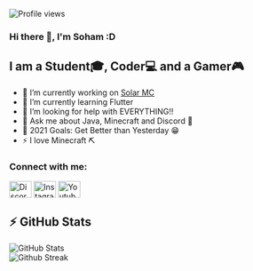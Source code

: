 ![Profile views](https://gpvc.arturio.dev/Zone-Infinity)  
### Hi there 👋, I'm Soham :D 

## I am a Student🎓, Coder💻 and a Gamer🎮 

- 🔭 I’m currently working on [Solar MC](https://discord.gg/dWVZHk7V67)
- 🌱 I’m currently learning Flutter
- 🤔 I’m looking for help with EVERYTHING!!
- 💬 Ask me about Java, Minecraft and Discord 🧠
- 🥅 2021 Goals: Get Better than Yesterday 😁
- ⚡ I love Minecraft ⛏

### Connect with me:
[<img align="center" src="https://cdn.jsdelivr.net/npm/simple-icons@3.0.1/icons/discord.svg" alt="Discord" height="30" width="40" />][discord]
[<img align="center" src="https://cdn.jsdelivr.net/npm/simple-icons@3.0.1/icons/instagram.svg" alt="Instagram" height="30" width="40" />][instagram]
[<img align="center" src="https://cdn.jsdelivr.net/npm/simple-icons@3.0.1/icons/youtube.svg" alt="Youtube" height="30" width="40" />][youtube]
<!-- 
### Languages and Tools:
<p align="left">
<a href="https://www.jetbrains.com/idea/"><img align="left" alt="IntelliJ IDEA" width="40" src="https://media.discordapp.net/attachments/821661501038919721/821666754539028500/idea-edu.png" /></a> 
<a href="https://code.visualstudio.com/"><img align="left" alt="Visual Studio" width="40" src="https://media.discordapp.net/attachments/821661501038919721/821666390662184960/777960436187398168.png" /></a>
<a href="https://kotlinlang.org"> <img src="https://www.vectorlogo.zone/logos/kotlinlang/kotlinlang-icon.svg" alt="Kotlin" width="40" height="40"/> </a>
<a href="https://www.java.com"> <img src="https://raw.githubusercontent.com/devicons/devicon/master/icons/java/java-original.svg" alt="Java" width="40" height="40"/> </a>
<a href="https://developer.mozilla.org/en-US/docs/Web/JavaScript"> <img src="https://raw.githubusercontent.com/devicons/devicon/master/icons/javascript/javascript-original.svg" alt="Javascript" width="40" height="40"/> </a>
<a href="https://www.python.org"> <img src="https://raw.githubusercontent.com/devicons/devicon/master/icons/python/python-original.svg" alt="Python" width="40" height="40"/> </a>  
<a href="https://www.cprogramming.com/"> <img src="https://media.discordapp.net/attachments/821661501038919721/822432499699154973/734650199800021094.png" alt="C" width="40" height="40"/> </a>
<a href="https://firebase.google.com/"> <img src="https://www.vectorlogo.zone/logos/firebase/firebase-icon.svg" alt="Firebase" width="40" height="40"/></a>
<a href="https://www.mysql.com/"> <img src="https://raw.githubusercontent.com/devicons/devicon/master/icons/mysql/mysql-original-wordmark.svg" alt="MySQL" width="40" height="40"/> </a> 
<a href="https://heroku.com"> <img src="https://www.vectorlogo.zone/logos/heroku/heroku-icon.svg" alt="Heroku" width="40" height="40"/> </a> 
<a href="https://www.w3.org/html/"> <img src="https://raw.githubusercontent.com/devicons/devicon/master/icons/html5/html5-original-wordmark.svg" alt="HTML5" width="40" height="40"/> </a>
<a href="https://www.w3schools.com/css/"> <img src="https://raw.githubusercontent.com/devicons/devicon/master/icons/css3/css3-original-wordmark.svg" alt="CSS3" width="40" height="40"/> </a>
<a href="https://git-scm.com/"> <img src="https://www.vectorlogo.zone/logos/git-scm/git-scm-icon.svg" alt="Git" width="40" height="40"/> </a>  
<a href="https://github.com/DV8FromTheWorld/JDA"> <img src="https://media.discordapp.net/attachments/821661501038919721/821668768177848330/logo.png" alt="JDA" width="40" height="40"/> </a>  
</p>
-->

## :zap: GitHub Stats<br />
![GitHub Stats](https://github-readme-stats.vercel.app/api?username=Zone-Infinity&show_icons=true&hide_border=true&theme=tokyonight)
<br/>
<img src="https://github-readme-streak-stats.herokuapp.com/?user=zone-infinity&hide_border=true&theme=tokyonight" alt="Github Streak" />
<br/>
<!--
![Activity Graph](https://activity-graph.herokuapp.com/graph?username=Zone-Infinity&bg_color=1a1b27&color=38bcad&line=628fdb&point=be91f2&area_color=2b3752&area=true&hide_border=true&custom_title=My%20Contribution%20Graph)
-->

[discord]: https://discord.gg/3ZDpPyR
[instagram]: https://www.instagram.com/sohamdokhale1602.kt/
[youtube]: https://www.youtube.com/channel/UC524mIF1trAPbY8CsH0KrPQ
